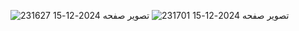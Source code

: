 ![تصویر صفحه 2024-12-15 231627](https://github.com/user-attachments/assets/203b3290-bab3-41fb-b630-bab8ab70a9a2)
![تصویر صفحه 2024-12-15 231701](https://github.com/user-attachments/assets/65aaf5ee-c264-4614-afbd-ace28ee29e69)
